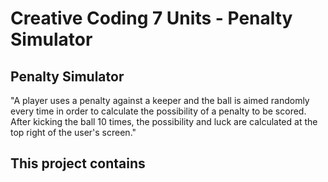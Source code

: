 # Creative Coding 7 Units - Penalty Simulator


## Penalty Simulator
"A player uses a penalty against a keeper and the ball is aimed randomly every time in order to calculate the possibility of a penalty to be scored. After kicking the ball 10 times, the possibility and luck are calculated at the top right of the user's screen."

## This project contains

